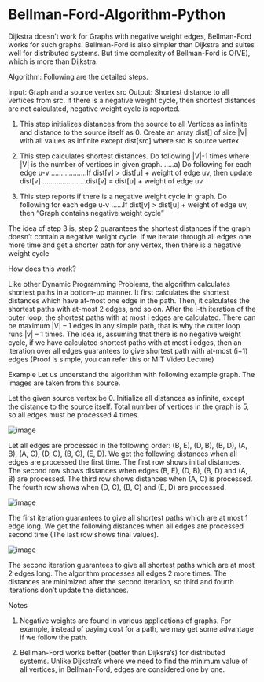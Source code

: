 # Bellman-Ford-Algorithm-Python

Dijkstra doesn’t work for Graphs with negative weight edges, Bellman-Ford works for such graphs. Bellman-Ford is also simpler than Dijkstra and suites well for distributed systems. But time complexity of Bellman-Ford is O(VE), which is more than Dijkstra.

Algorithm:
Following are the detailed steps.

Input: Graph and a source vertex src
Output: Shortest distance to all vertices from src. If there is a negative weight cycle, then shortest distances are not calculated, negative weight cycle is reported.

1) This step initializes distances from the source to all Vertices as infinite and distance to the source itself as 0. Create an array dist[] of size |V| with all values as infinite except dist[src] where src is source vertex.

2) This step calculates shortest distances. Do following |V|-1 times where |V| is the number of vertices in given graph.
…..a) Do following for each edge u-v
………………If dist[v] > dist[u] + weight of edge uv, then update dist[v]
………………….dist[v] = dist[u] + weight of edge uv

3) This step reports if there is a negative weight cycle in graph. Do following for each edge u-v
……If dist[v] > dist[u] + weight of edge uv, then “Graph contains negative weight cycle”

The idea of step 3 is, step 2 guarantees the shortest distances if the graph doesn’t contain a negative weight cycle. If we iterate through all edges one more time and get a shorter path for any vertex, then there is a negative weight cycle

How does this work? 

Like other Dynamic Programming Problems, the algorithm calculates shortest paths in a bottom-up manner. It first calculates the shortest distances which have at-most one edge in the path. Then, it calculates the shortest paths with at-most 2 edges, and so on. After the i-th iteration of the outer loop, the shortest paths with at most i edges are calculated. There can be maximum |V| – 1 edges in any simple path, that is why the outer loop runs |v| – 1 times. The idea is, assuming that there is no negative weight cycle, if we have calculated shortest paths with at most i edges, then an iteration over all edges guarantees to give shortest path with at-most (i+1) edges (Proof is simple, you can refer this or MIT Video Lecture)

Example
Let us understand the algorithm with following example graph. The images are taken from this source.

Let the given source vertex be 0. Initialize all distances as infinite, except the distance to the source itself. Total number of vertices in the graph is 5, so all edges must be processed 4 times.

![image](https://user-images.githubusercontent.com/22562694/120260940-80753980-c2b4-11eb-9c43-be4e79dbe6c3.png)

Let all edges are processed in the following order: (B, E), (D, B), (B, D), (A, B), (A, C), (D, C), (B, C), (E, D). We get the following distances when all edges are processed the first time. The first row shows initial distances. The second row shows distances when edges (B, E), (D, B), (B, D) and (A, B) are processed. The third row shows distances when (A, C) is processed. The fourth row shows when (D, C), (B, C) and (E, D) are processed.

![image](https://user-images.githubusercontent.com/22562694/120260961-8bc86500-c2b4-11eb-8cbc-412a812fe7f2.png)

The first iteration guarantees to give all shortest paths which are at most 1 edge long. We get the following distances when all edges are processed second time (The last row shows final values).

![image](https://user-images.githubusercontent.com/22562694/120260979-95ea6380-c2b4-11eb-9ba4-cc1b8af00758.png)

The second iteration guarantees to give all shortest paths which are at most 2 edges long. The algorithm processes all edges 2 more times. The distances are minimized after the second iteration, so third and fourth iterations don’t update the distances.

Notes
1) Negative weights are found in various applications of graphs. For example, instead of paying cost for a path, we may get some advantage if we follow the path.

2) Bellman-Ford works better (better than Dijksra’s) for distributed systems. Unlike Dijkstra’s where we need to find the minimum value of all vertices, in Bellman-Ford, edges are considered one by one.
